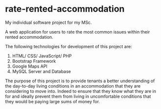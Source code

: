 # rate-rented-accommodation

My individual software project for my MSc. 

A web application for users to rate the most common issues within their rented accommodation.

The following technologies for development of this project are:
1. HTML/ CSS/ JavaScript/ PHP
2. Bootstrap Framework
3. Google Maps API
4. MySQL Server and Database


The purpose of this project is to provide tenants a better understanding of the
day-to-day living conditions in an accommodation that they are considering to move into. 
Indeed to ensure that they know what they are in for and ideally prevent them from living 
in uncomfortable conditions that they would be paying large sums of money for.
